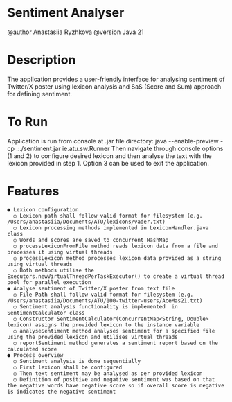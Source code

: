 # Sentiment Analyser

@author Anastasiia Ryzhkova
@version Java 21

# Description
The application provides a user-friendly interface for analysing sentiment of Twitter/X poster 
using lexicon analysis and SaS (Score and Sum) approach for defining sentiment.

# To Run
Application is run from console at .jar file directory:
java --enable-preview -cp .:./sentiment.jar ie.atu.sw.Runner
Then navigate through console options (1 and 2) to configure desired lexicon and then analyse the text with the lexicon provided in step 1. Option 3 can be used to exit the application. 

# Features

```
● Lexicon configuration
  ○ Lexicon path shall follow valid format for filesystem (e.g. /Users/anastasiia/Documents/ATU/lexicons/vader.txt)
  ○ Lexicon processing methods implemented in LexiconHandler.java class
  ○ Words and scores are saved to concurrent HashMap
  ○ processLexiconFromFile method reads lexicon data from a file and processes it using virtual threads
  ○ processLexicon method processes lexicon data provided as a string using virtual threads
  ○ Both methods utilise the Executors.newVirtualThreadPerTaskExecutor() to create a virtual thread pool for parallel execution
● Analyse sentiment of Twitter/X poster from text file
  ○ File Path shall follow valid format for filesystem (e.g. /Users/anastasiia/Documents/ATU/100-twitter-users/AceMas21.txt)
  ○ Sentiment analysis functionality is implemented  in SentimentCalculator class
  ○ Constructor SentimentCalculator(ConcurrentMap<String, Double> lexicon) assigns the provided lexicon to the instance variable
  ○ analyseSentiment method analyses sentiment for a specified file using the provided lexicon and utilises virtual threads
  ○ reportSentiment method generates a sentiment report based on the calculated score
● Process overview
  ○ Sentiment analysis is done sequentially
  ○ First lexicon shall be configured
  ○ Then text sentiment may be analysed as per provided lexicon
  ○ Definition of positive and negative sentiment was based on that the negative words have negative score so if overall score is negative is indicates the negative sentiment

```
